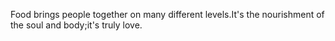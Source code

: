 Food brings people together on many different levels.It's the nourishment of the soul and body;it's truly love.
